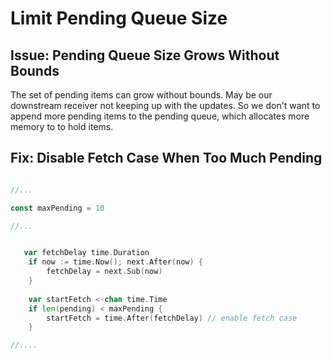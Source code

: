 # Limit Pending Queue Size

## Issue: Pending Queue Size Grows Without Bounds

The set of pending items can grow without bounds. May be our downstream
receiver not keeping up with the updates. So we don't want to append
more pending items to the pending queue, which allocates more memory to
to hold items.

## Fix: Disable Fetch Case When Too Much Pending

```go

//...

const maxPending = 10

//...


   var fetchDelay time.Duration
    if now := time.Now(); next.After(now) {
        fetchDelay = next.Sub(now)
    }
    
    var startFetch <-chan time.Time
    if len(pending) < maxPending {
        startFetch = time.After(fetchDelay) // enable fetch case
    }

//....

```
